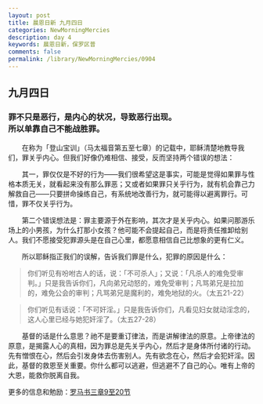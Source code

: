 ```yaml
---
layout: post
title: 晨恩日新 九月四日
categories: NewMorningMercies
description: day 4
keywords: 晨恩日新，保罗区普
comments: false
permalink: /library/NewMorningMercies/0904
---
```


## 九月四日

### 罪不只是恶行，是内心的状况，导致恶行出现。 <br> 所以单靠自己不能战胜罪。

&emsp;&emsp;在称为「登山宝训」（马太福音第五至七章）的记载中，耶稣清楚地教导我们，罪关乎内心。但我们好像仍难相信、接受，反而坚持两个错误的想法：

&emsp;&emsp;其一，罪仅仅是不好的行为——我们很希望这是事实，可能是觉得如果罪与性格本质无关，就看起来没有那么罪恶；又或者如果罪只关乎行为，就有机会靠己力解救自己——只要拼命操练自己，有系统地改善行为，就可能得以避离罪行。可惜，罪不仅关乎行为。

&emsp;&emsp;第二个错误想法是：罪主要源于外在影响，其次才是关乎内心。如果问那游乐场上的小男孩，为什么打那小女孩？他可能不会提起自己，而是将责任推卸给别人。我们不愿接受犯罪源头是在自己心里，都愿意相信自己比想象的更有仁义。

&emsp;&emsp;所以耶稣指正我们的误解，告诉我们罪是什么，犯罪的原因是什么：

> 你们听见有吩咐古人的话，说：「不可杀人」；又说：「凡杀人的难免受审判。」只是我告诉你们，凡向弟兄动怒的，难免受审判；凡骂弟兄是拉加的，难免公会的审判；凡骂弟兄是魔利的，难免地狱的火。（太五21-22）

> 你们听见有话说：「不可奸淫。」只是我告诉你们，凡看见妇女就动淫念的，这人心里已经与她犯奸淫了。（太五27-28）

&emsp;&emsp;基督的话是什么意思？祂不是要重订律法，而是讲解律法的原意。上帝律法的原意，是揭露人心的真相，因为罪总是先关乎内心，然后才是身体所付诸的行动。先有憎恨在心，然后会引发身体去伤害别人。先有欲念在心，然后才会犯奸淫。因此，基督的救恩至关重要。你什么都可以逃避，但逃避不了自己的心。唯有上帝的大恩，能救你脱离自我。

更多的信息和勉励：[罗马书三章9至20节]()
